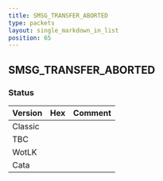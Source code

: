 ```yaml
---
title: SMSG_TRANSFER_ABORTED
type: packets
layout: single_markdown_in_list
position: 65
---
```


## SMSG_TRANSFER_ABORTED

### Status

Version | Hex | Comment
---------- | ---------- | ---------- 
Classic |  |  
TBC |  |  
WotLK |  |  
Cata |  |  
